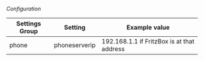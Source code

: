 *Configuration*

|Settings Group|Setting|Example value|
|---|---|---|
|phone|phoneserverip|192.168.1.1 if FritzBox is at that address|